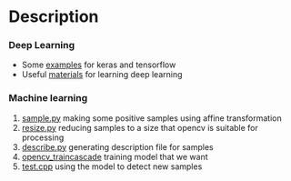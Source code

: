 # Description
### Deep Learning
* Some [examples](./deep-learning/example) for keras and tensorflow
* Useful [materials](./deep-learning/material) for learning deep learning
### Machine learning
1. [sample.py](./traincascade/sample.py) making some positive samples using affine transformation
2. [resize.py](./traincascade/resize.py) reducing samples to a size that opencv is suitable for processing
3. [describe.py](./traincascade/describe.py) generating description file for samples
4. [opencv_traincascade](./traincascade/opencv_traincascade) training model that we want
5. [test.cpp](./traincascade/test.cpp) using the model to detect new samples
